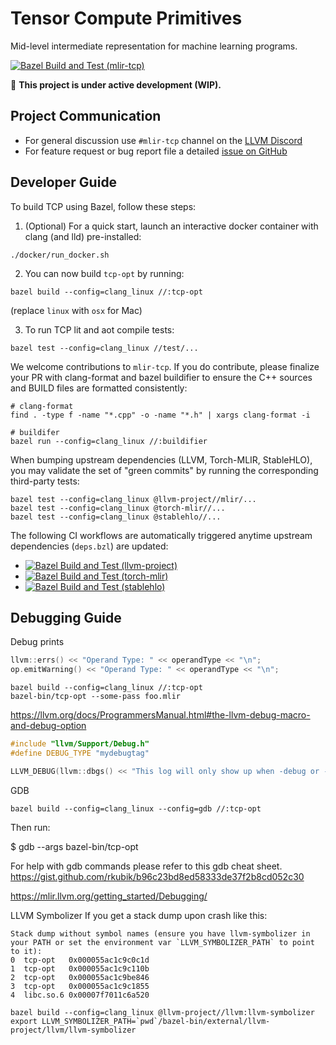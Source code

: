 Tensor Compute Primitives
=========================

Mid-level intermediate representation for machine learning programs.

[![Bazel Build and Test (mlir-tcp)](https://github.com/cruise-automation/mlir-tcp/actions/workflows/bazelBuildAndTestTcp.yml/badge.svg)](https://github.com/cruise-automation/mlir-tcp/actions/workflows/bazelBuildAndTestTcp.yml)

:construction: **This project is under active development (WIP).**

## Project Communication

- For general discussion use `#mlir-tcp` channel on the [LLVM Discord](https://discord.gg/xS7Z362)
- For feature request or bug report file a detailed [issue on GitHub](https://github.com/cruise-automation/mlir-tcp/issues)

## Developer Guide

To build TCP using Bazel, follow these steps:

1. (Optional) For a quick start, launch an interactive docker container with clang (and lld) pre-installed:
```shell
./docker/run_docker.sh
```

2. You can now build `tcp-opt` by running:
```shell
bazel build --config=clang_linux //:tcp-opt
```
(replace `linux` with `osx` for Mac)

3. To run TCP lit and aot compile tests:
```shell
bazel test --config=clang_linux //test/...
```

We welcome contributions to `mlir-tcp`. If you do contribute, please finalize your PR with clang-format and bazel buildifier to ensure the C++ sources and BUILD files are formatted consistently:
```shell
# clang-format
find . -type f -name "*.cpp" -o -name "*.h" | xargs clang-format -i

# buildifer
bazel run --config=clang_linux //:buildifier
```

When bumping upstream dependencies (LLVM, Torch-MLIR, StableHLO), you may validate the set of "green commits" by running the corresponding third-party tests:
```shell
bazel test --config=clang_linux @llvm-project//mlir/...
bazel test --config=clang_linux @torch-mlir//...
bazel test --config=clang_linux @stablehlo//...
```

The following CI workflows are automatically triggered anytime upstream dependencies (`deps.bzl`) are updated:
- [![Bazel Build and Test (llvm-project)](https://github.com/cruise-automation/mlir-tcp/actions/workflows/bazelBuildAndTestLlvm.yml/badge.svg)](https://github.com/cruise-automation/mlir-tcp/actions/workflows/bazelBuildAndTestLlvm.yml)
- [![Bazel Build and Test (torch-mlir)](https://github.com/cruise-automation/mlir-tcp/actions/workflows/bazelBuildAndTestTorchmlir.yml/badge.svg)](https://github.com/cruise-automation/mlir-tcp/actions/workflows/bazelBuildAndTestTorchmlir.yml)
- [![Bazel Build and Test (stablehlo)](https://github.com/cruise-automation/mlir-tcp/actions/workflows/bazelBuildAndTestStablehlo.yml/badge.svg)](https://github.com/cruise-automation/mlir-tcp/actions/workflows/bazelBuildAndTestStablehlo.yml)

## Debugging Guide

Debug prints
```C++
llvm::errs() << "Operand Type: " << operandType << "\n";
op.emitWarning() << "Operand Type: " << operandType << "\n";
```

```shell
bazel build --config=clang_linux //:tcp-opt
bazel-bin/tcp-opt --some-pass foo.mlir
```


https://llvm.org/docs/ProgrammersManual.html#the-llvm-debug-macro-and-debug-option
```C++
#include "llvm/Support/Debug.h"
#define DEBUG_TYPE "mydebugtag"

LLVM_DEBUG(llvm::dbgs() << "This log will only show up when -debug or -debug-only=mydebugflag flags are present\n");
```

GDB
```shell
bazel build --config=clang_linux --config=gdb //:tcp-opt
```
Then run:

$ gdb --args bazel-bin/tcp-opt 

For help with gdb commands please refer to this gdb cheat sheet.
https://gist.github.com/rkubik/b96c23bd8ed58333de37f2b8cd052c30

https://mlir.llvm.org/getting_started/Debugging/


LLVM Symbolizer
If you get a stack dump upon crash like this:
```
Stack dump without symbol names (ensure you have llvm-symbolizer in your PATH or set the environment var `LLVM_SYMBOLIZER_PATH` to point to it):
0  tcp-opt   0x000055ac1c9c0c1d
1  tcp-opt   0x000055ac1c9c110b
2  tcp-opt   0x000055ac1c9be846
3  tcp-opt   0x000055ac1c9c1855
4  libc.so.6 0x00007f7011c6a520
```

```shell
bazel build --config=clang_linux @llvm-project//llvm:llvm-symbolizer
export LLVM_SYMBOLIZER_PATH=`pwd`/bazel-bin/external/llvm-project/llvm/llvm-symbolizer
```